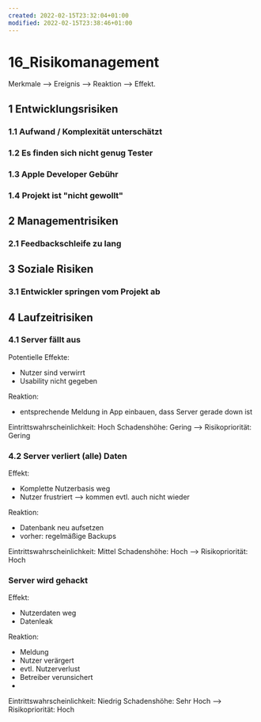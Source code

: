 ```yaml
---
created: 2022-02-15T23:32:04+01:00
modified: 2022-02-15T23:38:46+01:00
---
```


# 16_Risikomanagement

Merkmale --> Ereignis --> Reaktion --> Effekt.

## 1 Entwicklungsrisiken

### 1.1 Aufwand / Komplexität unterschätzt

### 1.2 Es finden sich nicht genug Tester

### 1.3 Apple Developer Gebühr

### 1.4 Projekt ist "nicht gewollt"

## 2 Managementrisiken

### 2.1 Feedbackschleife zu lang

## 3 Soziale Risiken 

### 3.1 Entwickler springen vom Projekt ab

## 4 Laufzeitrisiken

### 4.1 Server fällt aus

Potentielle Effekte:
  - Nutzer sind verwirrt
  - Usability nicht gegeben

Reaktion:
  - entsprechende Meldung in App einbauen, dass Server gerade down ist

Eintrittswahrscheinlichkeit: Hoch
Schadenshöhe: Gering
--> Risikopriorität: Gering

### 4.2 Server verliert (alle) Daten

Effekt:
  - Komplette Nutzerbasis weg
  - Nutzer frustriert --> kommen evtl. auch nicht wieder

Reaktion:
  - Datenbank neu aufsetzen
  - vorher: regelmäßige Backups

Eintrittswahrscheinlichkeit: Mittel
Schadenshöhe: Hoch
--> Risikopriorität: Hoch

### Server wird gehackt

Effekt:
  - Nutzerdaten weg
  - Datenleak

Reaktion:
  - Meldung
  - Nutzer verärgert
  - evtl. Nutzerverlust
  - Betreiber verunsichert
  - 
Eintrittswahrscheinlichkeit: Niedrig
Schadenshöhe: Sehr Hoch
--> Risikopriorität: Hoch
